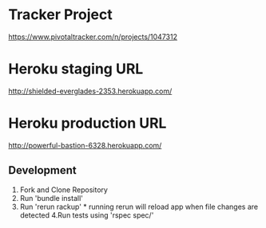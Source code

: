 Tracker Project
===============
https://www.pivotaltracker.com/n/projects/1047312

Heroku staging URL
==================
http://shielded-everglades-2353.herokuapp.com/

Heroku production URL
=====================
http://powerful-bastion-6328.herokuapp.com/

## Development
 1. Fork and Clone Repository
 2. Run 'bundle install'
 3.  Run 'rerun rackup'
    * running rerun will reload app when file changes are detected
 4.Run tests using 'rspec spec/'






